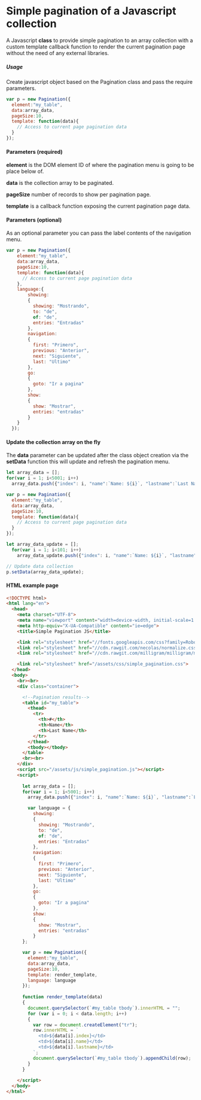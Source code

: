 # Simple pagination of a Javascript collection

A Javascript **class** to provide simple pagination to an array collection with a custom template callback function to render the current pagination page without the need of any external libraries.

##### Usage
Create javascript object based on the Pagination class and pass the require parameters.

```javascript
var p = new Pagination({
  element:"my_table",
  data:array_data,
  pageSize:10,
  template: function(data){
    // Access to current page pagination data
  }
});
```

#### Parameters (required)
**element** is the DOM element ID of where the pagination menu is going to be place below of.

**data** is the collection array to be paginated.

**pageSize** number of records to show per pagination page.

**template** is a callback function exposing the current pagination page data.

#### Parameters (optional)
As an optional parameter you can pass the label contents of the navigation menu.

```javascript
var p = new Pagination({
    element:"my_table",
    data:array_data,
    pageSize:10,
    template: function(data){
      // Access to current page pagination data
    },
    language:{
        showing:
        {
          showing: "Mostrando",
          to: "de",
          of: "de",
          entries: "Entradas"
        },
        navigation:
        {
          first: "Primero",
          previous: "Anterior",
          next: "Siguiente",
          last: "Ultimo"
        },
        go:
        {
          goto: "Ir a pagina"
        },
        show:
        {
          show: "Mostrar",
          entries: "entradas"
        }
    }
  });      
```

#### Update the collection array on the fly
The **data** parameter can be updated after the class object creation via the **setData** function this will update and refresh the pagination menu.
```javascript
let array_data = [];
for(var i = 1; i<5001; i++)
  array_data.push({"index": i, "name":`Name: ${i}`, "lastname":`Last Name: ${i}`});

var p = new Pagination({
  element:"my_table",
  data:array_data,
  pageSize:10,
  template: function(data){
    // Access to current page pagination data
  }
});

let array_data_update = [];
  for(var i = 1; i<101; i++)
    array_data_update.push({"index": i, "name":`Name: ${i}`, "lastname":`Last Name: ${i}`});

// Update data collection
p.setData(array_data_update);

```

#### HTML example page
```html
<!DOCTYPE html>
<html lang="en">
  <head>
    <meta charset="UTF-8">
    <meta name="viewport" content="width=device-width, initial-scale=1.0">
    <meta http-equiv="X-UA-Compatible" content="ie=edge">
    <title>Simple Pagination JS</title>

    <link rel="stylesheet" href="//fonts.googleapis.com/css?family=Roboto:300,300italic,700,700italic">
    <link rel="stylesheet" href="//cdn.rawgit.com/necolas/normalize.css/master/normalize.css">
    <link rel="stylesheet" href="//cdn.rawgit.com/milligram/milligram/master/dist/milligram.min.css">

    <link rel="stylesheet" href="/assets/css/simple_pagination.css">
  </head>
  <body>
    <br><br>
    <div class="container">

      <!--Pagination results-->
      <table id="my_table">
        <thead>
          <tr>
            <th>#</th>
            <th>Name</th>
            <th>Last Name</th>
          </tr>
        </thead>
        <tbody></tbody>
      </table>
      <br><br>
    </div>
    <script src="/assets/js/simple_pagination.js"></script>
    <script>
      
      let array_data = [];
      for(var i = 1; i<5001; i++)
        array_data.push({"index": i, "name":`Name: ${i}`, "lastname":`Last Name: ${i}`});

        var language = {
          showing:
          {
            showing: "Mostrando",
            to: "de",
            of: "de",
            entries: "Entradas"
          },
          navigation:
          {
            first: "Primero",
            previous: "Anterior",
            next: "Siguiente",
            last: "Ultimo"
          },
          go:
          {
            goto: "Ir a pagina"
          },
          show:
          {
            show: "Mostrar",
            entries: "entradas"
          }
      };

      var p = new Pagination({
        element:"my_table",
        data:array_data,
        pageSize:10,
        template: render_template,
        language: language
      });
        
      function render_template(data)
      {
        document.querySelector(`#my_table tbody`).innerHTML = "";
        for (var i = 0; i < data.length; i++) 
        {
          var row = document.createElement("tr");
          row.innerHTML = `
            <td>${data[i].index}</td>
            <td>${data[i].name}</td>
            <td>${data[i].lastname}</td>
          `;
          document.querySelector(`#my_table tbody`).appendChild(row);
        }
      }
      
    </script>
  </body>
</html>
```